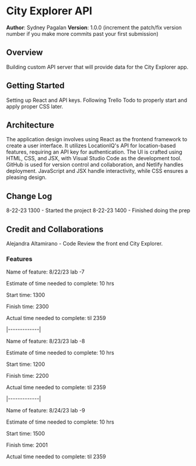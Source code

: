 # City Explorer API

**Author**: Sydney Pagalan
**Version**: 1.0.0 (increment the patch/fix version number if you make more commits past your first submission)

## Overview
Building custom API server that will provide data for the City Explorer app.

## Getting Started
Setting up React and API keys. Following Trello Todo to properly start and apply proper CSS later.

## Architecture
The application design involves using React as the frontend framework to create a user interface. It utilizes LocationIQ's API for location-based features, requiring an API key for authentication. The UI is crafted using HTML, CSS, and JSX, with Visual Studio Code as the development tool. GitHub is used for version control and collaboration, and Netlify handles deployment. JavaScript and JSX handle interactivity, while CSS ensures a pleasing design.
<!-- Provide a detailed description of the application design. What technologies (languages, libraries, etc) you're using, and any other relevant design information. -->

## Change Log
8-22-23 1300 - Started the project
8-22-23 1400 - Finished doing the prep
<!-- Use this area to document the iterative changes made to your application as each feature is successfully implemented. Use time stamps. Here's an example:

01-01-2001 4:59pm - Application now has a fully-functional express server, with a GET route for the location resource. -->

## Credit and Collaborations
Alejandra Altamirano - Code Review the front end City Explorer.


### Features

Name of feature: 8/22/23 lab -7

Estimate of time needed to complete: 10 hrs

Start time: 1300

Finish time: 2300

Actual time needed to complete: til 2359

|-------------|

Name of feature: 8/23/23 lab -8

Estimate of time needed to complete: 10 hrs

Start time: 1200

Finish time: 2200

Actual time needed to complete: til 2359

|-------------|

Name of feature: 8/24/23 lab -9

Estimate of time needed to complete: 10 hrs

Start time: 1500

Finish time: 2001

Actual time needed to complete: til 2359
